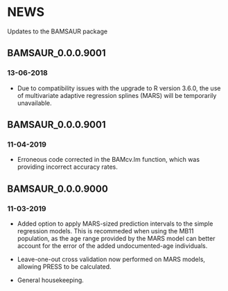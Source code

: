 # NEWS

Updates to the BAMSAUR package
## BAMSAUR_0.0.0.9001
### 13-06-2018

* Due to compatibility issues with the upgrade to R version 3.6.0, the use of multivariate adaptive regression splines (MARS) will be temporarily unavailable.

## BAMSAUR_0.0.0.9001
### 11-04-2019

* Erroneous code corrected in the BAMcv.lm function, which was providing incorrect accuracy rates.

## BAMSAUR_0.0.0.9000
### 11-03-2019

* Added option to apply MARS-sized prediction intervals to the simple regression models. This is recommeded when using the MB11 population, as the age range provided by the MARS model can better account for the error of the added undocumented-age individuals.

* Leave-one-out cross validation now performed on MARS models, allowing PRESS to be calculated.

* General housekeeping.
